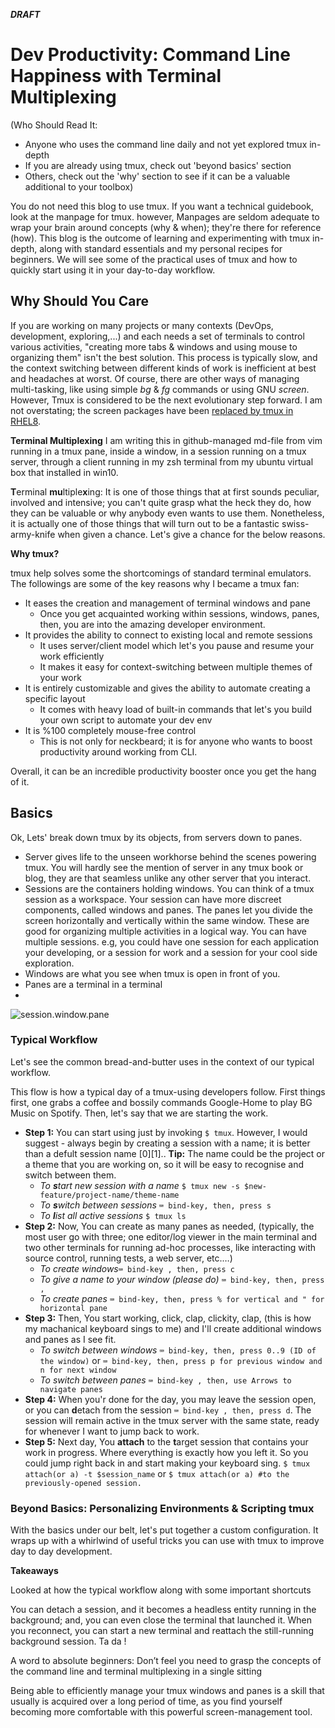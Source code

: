 ***DRAFT***

# Dev Productivity: Command Line Happiness with Terminal Multiplexing

(Who Should Read It:  
  - Anyone who uses the command line daily and not yet explored tmux in-depth
  - If you are already using tmux, check out 'beyond basics' section
  - Others, check out the 'why' section to see if it can be a valuable additional to your toolbox)

You do not need this blog to use tmux. If you want a technical guidebook, look at the manpage for tmux. however, Manpages are seldom adequate to wrap your brain around concepts (why & when); they're there for reference (how). This blog is the outcome of learning and experimenting with tmux in-depth, along with standard essentials and my personal recipes for beginners. We will see some of the practical uses of tmux and how to quickly start using it in your day-to-day workflow.

## Why Should You Care
If you are working on many projects or many contexts (DevOps, development, exploring,...) and each needs a set of terminals to control various activities, "creating more tabs & windows and using mouse to organizing them" isn't the best solution. This process is typically slow, and the context switching between different kinds of work is inefficient at best and headaches at worst.
Of course, there are other ways of managing multi-tasking, like using simple _bg_ & _fg_ commands or using GNU _screen_. However, Tmux is considered to be the next evolutionary step forward. I am not overstating; the screen packages have been [replaced by tmux in RHEL8](https://access.redhat.com/solutions/4136481).

**Terminal Multiplexing**
I am writing this in github-managed md-file from vim running in a tmux pane, inside a window, in a session running on a tmux server, through a client running in my zsh terminal from my ubuntu virtual box that installed in win10.

**T**erminal **mu**ltiple**x**ing: It is one of those things that at first sounds peculiar, involved and intensive; you can't quite grasp what the heck they do, how they can be valuable or why anybody even wants to use them. Nonetheless, it is actually one of those things that will turn out to be a fantastic swiss-army-knife when given a chance. Let's give a chance for the below reasons.

**Why tmux?**

tmux help solves some the shortcomings of standard terminal emulators. The followings are some of the key reasons why I became a tmux fan:

- It eases the creation and management of terminal windows and pane
  - Once you get acquainted working within sessions, windows, panes, then, you are into the amazing developer environment.
- It provides the ability to connect to existing local and remote sessions
  - It uses server/client model which let's you pause and resume your work efficiently  
  - It makes it easy for context-switching between multiple themes of your work
- It is entirely customizable and gives the ability to automate creating a specific layout
  - It comes with heavy load of built-in commands that let's you build your own script to automate your dev env
- It is %100 completely mouse-free control
  - This is not only for neckbeard; it is for anyone who wants to boost productivity around working from CLI.

Overall, it can be an incredible productivity booster once you get the hang of it.

## Basics
Ok, Lets' break down tmux by its objects, from servers down to panes.

- Server gives life to the unseen workhorse behind the scenes powering tmux. You will hardly see the mention of server in any tmux book or blog, they are that seamless unlike any other server that you interact.
- Sessions are the containers holding windows. You can think of a tmux session as a workspace. Your session can have more discreet components, called windows and panes. The panes let you divide the screen horizontally and vertically within the same window. These are good for organizing multiple activities in a logical way. You can have multiple sessions. e.g, you could have one session for each application your developing, or a session for work and a session for your cool side exploration.
- Windows are what you see when tmux is open in front of you.
- Panes are a terminal in a terminal
- 
![session.window.pane](https://user-images.githubusercontent.com/82016952/114665020-20cdc980-9d1a-11eb-8feb-6cfc5c883ec3.png)

### Typical Workflow
Let's see the common bread-and-butter uses in the context of our typical workflow.

This flow is how a typical day of a tmux-using developers follow. First things first, one grabs a coffee and bossily commands Google-Home to play BG Music on Spotify. Then, let's say that we are starting the work.

- **Step 1:** You can start using just by invoking ```$ tmux```. However, I would suggest - always begin by creating a session with a name; it is better than a defult session name [0][1].. **Tip:** The name could be the project or a theme that you are working on, so it will be easy to recognise and switch between them.
  - _To **s**tart new session with a name_ ```$ tmux new -s $new-feature/project-name/theme-name```
  - _To **s**witch between sessions_ ```⌨️ bind-key, then, press s```
  - _To **l**ist all active sessions_ ```$ tmux ls```
- **Step 2:** Now, You can create as many panes as needed, (typically, the most user go with three; one editor/log viewer in the main terminal and two other terminals for running ad-hoc processes, like interacting with source control, running tests, a web server, etc.…)
  - _To create windows_```⌨️ bind-key , then, press c```
  - _To give a name to your window (please do)_ ```⌨️ bind-key, then, press ,```
  - _To create panes_ ```⌨️ bind-key, then, press % for vertical and " for horizontal pane```
- **Step 3:** Then, You start working, click, clap, clickity, clap, (this is how my machanical keyboard sings to me) and I'll create additional windows and panes as I see fit.
  - _To switch between windows_ ```⌨️ bind-key, then, press 0..9 (ID of the window)``` or ```⌨️ bind-key, then, press p for previous window and n for next window```
  - _To switch between panes_ ```⌨️ bind-key , then, use Arrows to navigate panes```
- **Step 4:** When you'r done for the day, you may leave the session open, or you can **d**etach from the session ```⌨️ bind-key , then, press d```. The session will remain active in the tmux server with the same state, ready for whenever I want to jump back to work.
- **Step 5:** Next day, You **attach** to the **t**arget session that contains your work in progress. Where everything is exactly how you left it. So you could jump right back in and start making your keyboard sing. ```$ tmux attach(or a) -t $session_name``` or ```$ tmux attach(or a) #to the previously-opened session.```

### Beyond Basics: Personalizing Environments & Scripting tmux

With the basics under our belt, let's put together a custom configuration. It wraps up with a whirlwind of useful tricks you can use with tmux to improve day to day development.

**Takeaways**

Looked at how the typical workflow along with some important shortcuts

You can detach a session, and it becomes a headless entity running in the background; and, you can even close the terminal that launched it. When you reconnect, you can start a new terminal and reattach the still-running background session. Ta da !

A word to absolute beginners: Don’t feel you need to grasp the concepts of the
command line and terminal multiplexing in a single sitting

Being able to efficiently manage your tmux windows and panes is a skill that usually is acquired over a long period of time, as you find yourself becoming more comfortable with this powerful screen-management tool.

